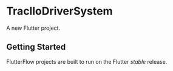 # TraclloDriverSystem

A new Flutter project.

## Getting Started

FlutterFlow projects are built to run on the Flutter _stable_ release.
